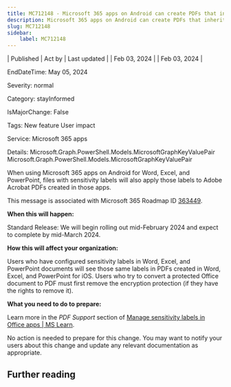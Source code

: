 ```yaml
---
title: MC712148 - Microsoft 365 apps on Android can create PDFs that inherit sensitivity labels from source files
description: Microsoft 365 apps on Android can create PDFs that inherit sensitivity labels from source files
slug: MC712148
sidebar:
    label: MC712148
---
```


| Published | Act by | Last updated |
| Feb 03, 2024 |  | Feb 03, 2024 |

EndDateTime: May 05, 2024

Severity: normal

Category: stayInformed

IsMajorChange: False

Tags: New feature User impact

Service: Microsoft 365 apps

Details: Microsoft.Graph.PowerShell.Models.MicrosoftGraphKeyValuePair Microsoft.Graph.PowerShell.Models.MicrosoftGraphKeyValuePair

<p style="">When using Microsoft 365 apps on Android for Word, Excel, and PowerPoint, files with sensitivity labels will also apply those labels to Adobe Acrobat PDFs created in those apps.
</p><p style="">This message is associated with Microsoft 365 Roadmap ID <a href="https://www.microsoft.com/microsoft-365/roadmap?filters=&amp;searchterms=363449" target="_blank">363449</a>.</p><p style=""><b>When this will happen:</b>
</p><p style="">Standard Release: We will begin rolling out mid-February 2024 and expect to complete by mid-March 2024.
</p><p style=""><b>How this will affect your organization:</b>
</p><p style="">Users who have configured sensitivity labels in Word, Excel, and PowerPoint documents will see those same labels in PDFs created in Word, Excel, and PowerPoint for iOS. Users who try to convert a protected Office document to PDF must first remove the encryption protection (if they have the rights to remove it).
</p><p style=""><b>What you need to do to prepare:</b>
</p><p style="">Learn more in the <i>PDF Support</i> section of <a href="https://learn.microsoft.com/microsoft-365/compliance/sensitivity-labels-office-apps#pdf-support" target="_blank">Manage sensitivity labels in Office apps | MS Learn</a>.
</p><p style="">No action is needed to prepare for this change. You may want to notify your users about this change and update any relevant documentation as appropriate.</p>

## Further reading
